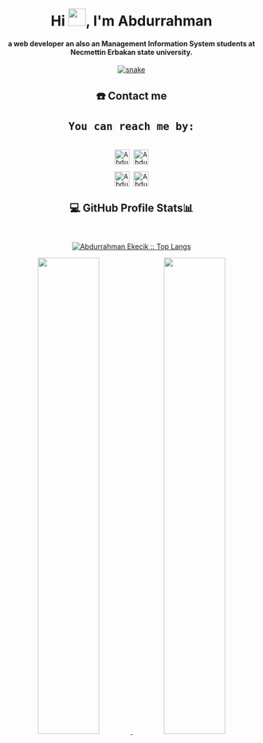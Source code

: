 <div align="center">
<h1 align="center">Hi <img width="35" src="https://abdurrahmanekecik.com/projects/git/waving.gif">, I'm Abdurrahman</h1>
<h4 align="center">a web developer an also an Management Information System students at Necmettin Erbakan state university.</h4>
</div>

<div align="center">
  <a href="https://abdurrahmanekecik.com">
  <img  src="https://abdurrahmanekecik.com/projects/git/grid-snake.svg"
       alt="snake" /></a>
</div>


 
<div> <h2 align="center"> ☎️ Contact me</h2>
  <samp>
    <h2 align="center">You can reach me by:</h2>
    <p align="center">
      <br/>
      <a href="https://www.linkedin.com/in/abdurrahman-ekecik-84a7b7192/" target="blank"><img align="center"
         src="https://img.shields.io/badge/linkedin-%231DA1F2.svg?style=for-the-badge&logo=linkedin&logoColor=white"
         alt="Abdurrahman Ekecik" height="30"/></a>
      <a href="mailto:abdurrahmanekecik@gmail.com" target="blank"><img align="center"
         src="https://img.shields.io/badge/gmail-EA4335.svg?style=for-the-badge&logo=gmail&logoColor=white"
         alt="Abdurrahman Ekecik" height="30"/></a>
    </p>
  <p align="center">
      <a href="https://instagram.com/prisoners.z" target="blank"><img align="center"
         src="https://img.shields.io/badge/instagram-%23E4405F.svg?style=for-the-badge&logo=Instagram&logoColor=white"
         alt="Abdurrahman Ekecik" height="30"/></a>
      <a href="https://twitter.com/prsoners0" target="blank"><img align="center"
         src="https://img.shields.io/badge/twitter-1DA1F2.svg?style=for-the-badge&logo=twitter&logoColor=white"
         alt="Abdurrahman Ekecik" height="30"/></a>
      <br>
    </p>
  </samp>
</div>


  <div>
    <h2 align="center"> 💻 GitHub Profile Stats📊 </h2>
      <br/>
        <p align="center">
          <a href="https://github.com/abdurrahmanekecik">
          <img src="https://github-readme-stats.vercel.app/api/top-langs/?username=abdurrahmanekecik&langs_count=8&theme=gruvbox&layout=compact&hide_border=true" alt="Abdurrahman Ekecik :: Top Langs" /></a>
        </p>
        <p align="center">
          <a href="https://github.com/abdurrahmanekecik/">
          <img width="49.5%" src="https://github-readme-stats.vercel.app/api?username=abdurrahmanekecik&show_icons=true&theme=gruvbox&hide_border=true" />
          <img width="49.5%" src="https://github-readme-streak-stats.herokuapp.com/?user=abdurrahmanekecik" />
          </a>
       </p>
     <br>
  </div>    
